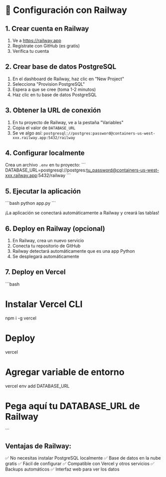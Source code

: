 # 🚂 Configuración con Railway

## 1. Crear cuenta en Railway
1. Ve a https://railway.app
2. Regístrate con GitHub (es gratis)
3. Verifica tu cuenta

## 2. Crear base de datos PostgreSQL
1. En el dashboard de Railway, haz clic en "New Project"
2. Selecciona "Provision PostgreSQL"
3. Espera a que se cree (toma 1-2 minutos)
4. Haz clic en tu base de datos PostgreSQL

## 3. Obtener la URL de conexión
1. En tu proyecto de Railway, ve a la pestaña "Variables"
2. Copia el valor de `DATABASE_URL`
3. Se ve algo así: `postgresql://postgres:password@containers-us-west-xxx.railway.app:5432/railway`

## 4. Configurar localmente
Crea un archivo `.env` en tu proyecto:
\`\`\`
DATABASE_URL=postgresql://postgres:tu_password@containers-us-west-xxx.railway.app:5432/railway
\`\`\`

## 5. Ejecutar la aplicación
\`\`\`bash
python app.py
\`\`\`

¡La aplicación se conectará automáticamente a Railway y creará las tablas!

## 6. Deploy en Railway (opcional)
1. En Railway, crea un nuevo servicio
2. Conecta tu repositorio de GitHub
3. Railway detectará automáticamente que es una app Python
4. Se desplegará automáticamente

## 7. Deploy en Vercel
\`\`\`bash
# Instalar Vercel CLI
npm i -g vercel

# Deploy
vercel

# Agregar variable de entorno
vercel env add DATABASE_URL
# Pega aquí tu DATABASE_URL de Railway
\`\`\`

## Ventajas de Railway:
✅ No necesitas instalar PostgreSQL localmente
✅ Base de datos en la nube gratis
✅ Fácil de configurar
✅ Compatible con Vercel y otros servicios
✅ Backups automáticos
✅ Interfaz web para ver los datos
